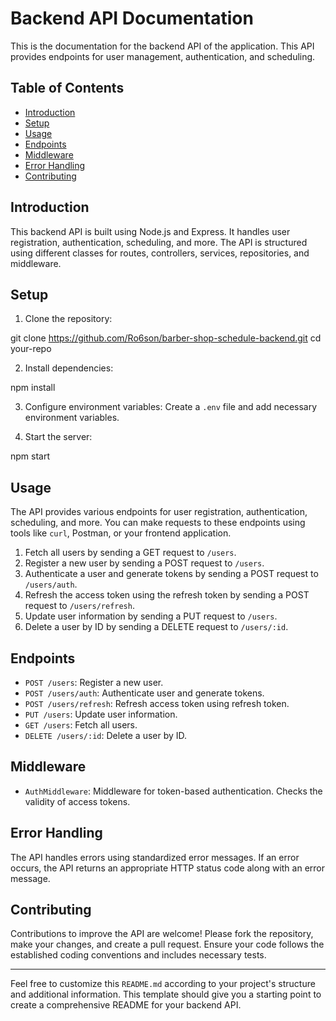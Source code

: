 # Backend API Documentation

This is the documentation for the backend API of the application. This API provides endpoints for user management, authentication, and scheduling.

## Table of Contents

- [Introduction](#introduction)
- [Setup](#setup)
- [Usage](#usage)
- [Endpoints](#endpoints)
- [Middleware](#middleware)
- [Error Handling](#error-handling)
- [Contributing](#contributing)

## Introduction

This backend API is built using Node.js and Express. It handles user registration, authentication, scheduling, and more. The API is structured using different classes for routes, controllers, services, repositories, and middleware.

## Setup

1. Clone the repository:

git clone https://github.com/Ro6son/barber-shop-schedule-backend.git
cd your-repo


2. Install dependencies:

npm install

3. Configure environment variables:
Create a `.env` file and add necessary environment variables.

4. Start the server:

npm start


## Usage

The API provides various endpoints for user registration, authentication, scheduling, and more. You can make requests to these endpoints using tools like `curl`, Postman, or your frontend application.
1. Fetch all users by sending a GET request to `/users`.
2. Register a new user by sending a POST request to `/users`.
3. Authenticate a user and generate tokens by sending a POST request to `/users/auth`.
4. Refresh the access token using the refresh token by sending a POST request to `/users/refresh`.
5. Update user information by sending a PUT request to `/users`.
6. Delete a user by ID by sending a DELETE request to `/users/:id`.

## Endpoints

- `POST /users`: Register a new user.
- `POST /users/auth`: Authenticate user and generate tokens.
- `POST /users/refresh`: Refresh access token using refresh token.
- `PUT /users`: Update user information.
- `GET /users`: Fetch all users.
- `DELETE /users/:id`: Delete a user by ID.

## Middleware

- `AuthMiddleware`: Middleware for token-based authentication. Checks the validity of access tokens.

## Error Handling

The API handles errors using standardized error messages. If an error occurs, the API returns an appropriate HTTP status code along with an error message.

## Contributing

Contributions to improve the API are welcome! Please fork the repository, make your changes, and create a pull request. Ensure your code follows the established coding conventions and includes necessary tests.

---

Feel free to customize this `README.md` according to your project's structure and additional information. This template should give you a starting point to create a comprehensive README for your backend API.

